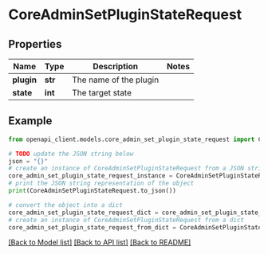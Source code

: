 # CoreAdminSetPluginStateRequest


## Properties

Name | Type | Description | Notes
------------ | ------------- | ------------- | -------------
**plugin** | **str** | The name of the plugin | 
**state** | **int** | The target state | 

## Example

```python
from openapi_client.models.core_admin_set_plugin_state_request import CoreAdminSetPluginStateRequest

# TODO update the JSON string below
json = "{}"
# create an instance of CoreAdminSetPluginStateRequest from a JSON string
core_admin_set_plugin_state_request_instance = CoreAdminSetPluginStateRequest.from_json(json)
# print the JSON string representation of the object
print(CoreAdminSetPluginStateRequest.to_json())

# convert the object into a dict
core_admin_set_plugin_state_request_dict = core_admin_set_plugin_state_request_instance.to_dict()
# create an instance of CoreAdminSetPluginStateRequest from a dict
core_admin_set_plugin_state_request_from_dict = CoreAdminSetPluginStateRequest.from_dict(core_admin_set_plugin_state_request_dict)
```
[[Back to Model list]](../README.md#documentation-for-models) [[Back to API list]](../README.md#documentation-for-api-endpoints) [[Back to README]](../README.md)


